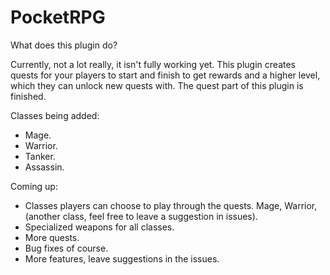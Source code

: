 # PocketRPG


What does this plugin do?

Currently, not a lot really, it isn't fully working yet.
This plugin creates quests for your players to start and finish to get rewards and a higher level, which they can unlock new quests with. The quest part of this plugin is finished.

  Classes being added:
- Mage.
- Warrior.
- Tanker.
- Assassin.

Coming up:
- Classes players can choose to play through the quests. Mage, Warrior, (another class, feel free to leave a suggestion in issues).
- Specialized weapons for all classes.
- More quests.
- Bug fixes of course.
- More features, leave suggestions in the issues.
